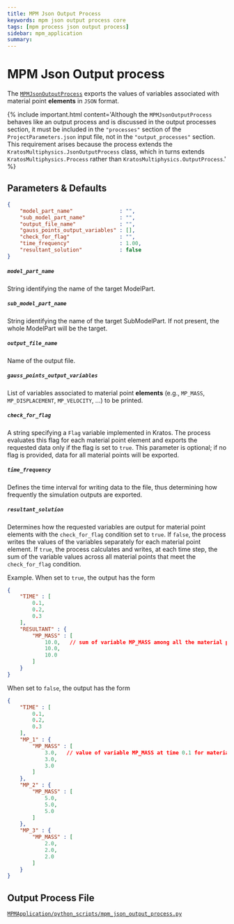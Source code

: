 ```yaml
---
title: MPM Json Output Process
keywords: mpm json output process core
tags: [mpm process json output process]
sidebar: mpm_application
summary: 
---
```


# MPM Json Output process

The [`MPMJsonOutputProcess`](https://github.com/KratosMultiphysics/Kratos/blob/master/applications/MPMApplication/python_scripts/mpm_json_output_process.py) exports the values of variables associated with material point **elements** in `JSON` format.

{% include important.html content='Although the `MPMJsonOutputProcess` behaves like an output process and is discussed in the output processes section, it must be included in the `"processes"` section of the `ProjectParameters.json` input file, not in the `"output_processes"` section. This requirement arises because the process extends the `KratosMultiphysics.JsonOutputProcess` class, which in turns extends `KratosMultiphysics.Process` rather than `KratosMultiphysics.OutputProcess`.' %}

## Parameters & Defaults

```json
{
    "model_part_name"               : "",
    "sub_model_part_name"           : "",
    "output_file_name"              : "",
    "gauss_points_output_variables" : [],
    "check_for_flag"                : "",
    "time_frequency"                : 1.00,
    "resultant_solution"            : false
}
```

##### `model_part_name`
String identifying the name of the target ModelPart.

##### `sub_model_part_name`
String identifying the name of the target SubModelPart. If not present, the whole ModelPart will be the target.

##### `output_file_name`
Name of the output file.

##### `gauss_points_output_variables`
List of variables associated to material point **elements** (e.g., `MP_MASS`, `MP_DISPLACEMENT`, `MP_VELOCITY`, ...) to be printed.

##### `check_for_flag`
A string specifying a `Flag` variable implemented in Kratos. The process
evaluates this flag for each material point element and exports the requested
data only if the flag is set to `true`. This parameter is optional; if no flag
is provided, data for all material points will be exported.

##### `time_frequency`
Defines the time interval for writing data to the file, thus determining how frequently the simulation outputs are exported.

##### `resultant_solution`
Determines how the requested variables are output for material point elements
with the `check_for_flag` condition set to `true`. If `false`, the process writes
the values of the variables separately for each material point element. If
`true`, the process calculates and writes, at each time step, the sum of the
variable values across all material points that meet the `check_for_flag`
condition.

Example. When set to `true`, the output has the form
```json
{
    "TIME" : [
        0.1,
        0.2,
        0.3
    ],
    "RESULTANT" : {
        "MP_MASS" : [
            10.0,   // sum of variable MP_MASS among all the material point elements at time 0.1
            10.0,
            10.0
        ]
    }
}
```

When set to `false`, the output has the form
```json
{
    "TIME" : [
        0.1,
        0.2,
        0.3
    ],
    "MP_1" : {
        "MP_MASS" : [
            3.0,   // value of variable MP_MASS at time 0.1 for material point elemenent with Id 1
            3.0,
            3.0
        ]
    },
    "MP_2" : {
        "MP_MASS" : [
            5.0,
            5.0,
            5.0
        ]
    },
    "MP_3" : {
        "MP_MASS" : [
            2.0,
            2.0,
            2.0
        ]
    }
}
```

## Output Process File

[<i class="fa fa-github"></i> `MPMApplication/python_scripts/mpm_json_output_process.py`](https://github.com/KratosMultiphysics/Kratos/blob/master/applications/MPMApplication/python_scripts/mpm_json_output_process.py)
